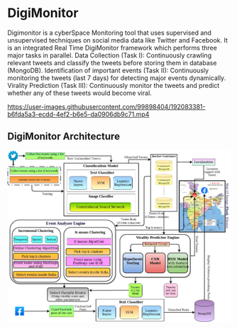 # DigiMonitor
Digimonitor is a cyberSpace Monitoring tool that uses supervised and unsupervised techniques on social media data like Twitter and Facebook. It is an integrated Real Time DigiMonitor framework which performs three major tasks in parallel. Data Collection (Task I): Continuously crawling relevant tweets and classify the tweets before storing them in database (MongoDB). Identification of important events (Task II): Continuously monitoring the tweets (last 7 days) for detecting major events dynamically. Virality Prediction (Task III): Continuously monitor the tweets and predict whether any of these tweets would become viral.





https://user-images.githubusercontent.com/99898404/192083381-b6fda5a3-ecdd-4ef2-b6e5-da0906db9c71.mp4




## DigiMonitor Architecture

![](DigiMonitor.png)
